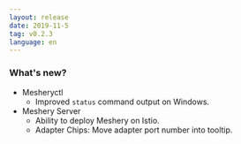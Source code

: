 ```yaml
---
layout: release
date: 2019-11-5
tag: v0.2.3
language: en
---
```


### What's new?

- Mesheryctl
  - Improved `status` command output on Windows.
- Meshery Server
  - Ability to deploy Meshery on Istio.
  - Adapter Chips: Move adapter port number into tooltip.

